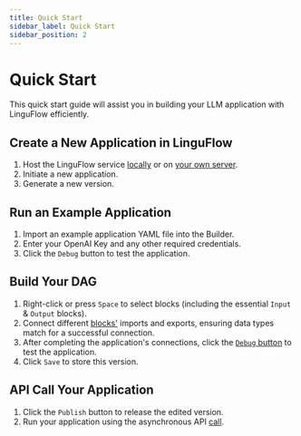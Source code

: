 ```yaml
---
title: Quick Start
sidebar_label: Quick Start
sidebar_position: 2
---
```



# Quick Start

This quick start guide will assist you in building your LLM application with LinguFlow efficiently.

## Create a New Application in LinguFlow

1. Host the LinguFlow service [locally](https://github.com/pingcap/LinguFlow) or on [your own server](https://github.com/pingcap/LinguFlow).
2. Initiate a new application.
3. Generate a new version.

## Run an Example Application

1. Import an example application YAML file into the Builder.
2. Enter your OpenAI Key and any other required credentials.
3. Click the `Debug` button to test the application.

## Build Your DAG

1. Right-click or press `Space` to select blocks (including the essential `Input` & `Output` blocks).
2. Connect different [blocks'](https://github.com/pingcap/LinguFlow) imports and exports, ensuring data types match for a successful connection.
3. After completing the application's connections, click the [`Debug` button](https://github.com/pingcap/LinguFlow) to test the application.
4. Click `Save` to store this version.

## API Call Your Application

1. Click the `Publish` button to release the edited version.
2. Run your application using the asynchronous API [call](https://github.com/pingcap/LinguFlow).